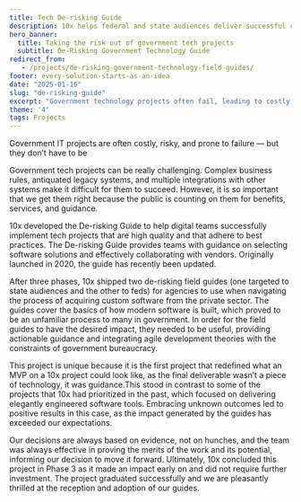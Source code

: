 ```yaml
---
title: Tech De-risking Guide
description: 10x helps federal and state audiences deliver successful custom technology by providing actionable guidance on the realities of development. 
hero_banner:
  title: Taking the risk out of government tech projects
  subtitle: De-Risking Government Technology Guide
redirect_from: 
   - /projects/de-risking-government-technology-field-guides/
footer: every-solution-starts-as-an-idea
date: "2025-01-16"
slug: "de-risking-guide"
excerpt: "Government technology projects often fail, leading to costly budget overruns and negative impacts on the public. 10x is helping federal and state audiences deliver successful custom technology by providing actionable guidance on the realities of development."
theme: '4'
tags: Projects
---
```


<p class="usa-intro">  
    Government IT projects are often costly, risky, and prone to failure — but they don’t have to be
</p>

Government tech projects can be really challenging. Complex business rules, antiquated legacy systems, and multiple integrations with other systems make it difficult for them to succeed. However, it is so important that we get them right because the public is counting on them for benefits, services, and guidance.

10x developed the De-risking Guide to help digital teams successfully implement tech projects that are high quality and that adhere to best practices. The De-risking Guide provides teams with guidance on selecting software solutions and effectively collaborating with vendors. Originally launched in 2020, the guide has recently been updated.

After three phases, 10x shipped two de-risking field guides (one targeted to state audiences and the other to feds) for agencies to use when navigating the process of acquiring custom software from the private sector. The guides cover the basics of how modern software is built, which proved to be an unfamiliar process to many in government. In order for the field guides to have the desired impact, they needed to be useful, providing actionable guidance and integrating agile development theories with the constraints of government bureaucracy. 

This project is unique because it is the first project that redefined what an MVP on a 10x project could look like, as the final deliverable wasn’t a piece of technology, it was guidance.This stood in contrast to some of the projects that 10x had prioritized in the past, which focused on delivering elegantly engineered software tools. Embracing unknown outcomes led to positive results in this case, as the impact generated by the guides has exceeded our expectations. 

Our decisions are always based on evidence, not on hunches, and the team was always effective in proving the merits of the work and its potential, informing our decision to move it forward. Ultimately, 10x concluded this project in Phase 3 as it made an impact early on and did not require further investment. The project graduated successfully and we are pleasantly thrilled at the reception and adoption of our guides.
